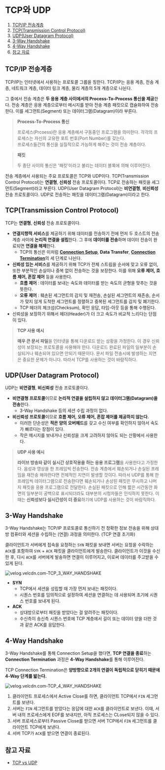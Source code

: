 # TCP와 UDP

1. [TCP/IP 전송계층](#tcpip-전송계층)
2. [TCP(Transmission Control Protocol)](#tcptransmission-control-protocol)
3. [UDP(User Datagram Protocol)](#udpuser-datagram-protocol)
4. [3-Way Handshake](#3-way-handshake)
5. [4-Way Handshake](#4-way-handshake)
6. [참고 자료](#참고-자료)

## TCP/IP 전송계층

TCP/IP는 인터넷에서 사용하는 프로토콜 그룹을 칭한다. TCP/IP는 응용 계층, 전송 계층, 네트워크 계층, 데이터 링크 계층, 물리 계층의 5개 계층으로 나뉜다.

그 중에서 전송 계층은 **두 응용 계층 사이에서의 Process-To-Process 통신을 제공**한다. 전송 계층은 응용 계층으로부터 메시지를 받아 전송 계층 패킷으로 캡슐화하여 전송한다. 이를 세그먼트(Segment) 또는 데이터그램(Datagram)이라 부른다.

> **Process-To-Process 통신**
>
> 프로세스(Prcoess)란 응용 계층에서 구동중인 프로그램을 의미한다. 각각의 프로세스는 자신의 고유한 포트 번호(Port Number)를 갖는다.  
> 프로세스들간의 통신을 실질적으로 가능하게 해주는 것이 전송 계층이다.

> **패킷**
>
> 두 종단 사이의 통신은 '패킷'이라고 불리는 데이터 블록에 의해 이루어진다.

전송 계층에서 사용되는 주요 프로토콜은 TCP와 UDP이다. TCP(Transmission Control Protocol)는 **연결형**, **신뢰성** 전송 프로토콜이다. TCP로 전송하는 패킷을 세그먼트(Segment)라고 부른다. UDP(User Datagram Protocol)는 **비연결형**, **비신뢰성** 전송 프로토콜이다. UDP로 전송하는 패킷을 데이터그램(Datagram)이라고 한다.

## TCP(Transmission Control Protocol)

TCP는 **연결형**, **신뢰성** 전송 프로토콜이다.

- **연결지향적 서비스**를 제공하기 위해 데이터를 전송하기 전에 먼저 두 호스트의 전송 계층 사이에 **논리적 연결을 설립**한다. 그 후에 **데이터를 전송**하며 데이터 전송이 완료되면 **연결을 해제**한다.
  - TCP의 통신은 이처럼 [**Connection Setup**](#3-way-handshake), **Data Transfer**, [**Connection Termination**](#4-way-handshake)의 세 단계로 나뉜다.
- **신뢰성 있는 서비스**를 제공하기 위해 TCP가 전체 스트림을 순서에 맞고 오류 없이, 또한 부분적인 손실이나 중복 없이 전송하는 것을 보장한다. 이를 위해 **오류 제어, 흐름 제어, 혼잡 제어** 등을 사용한다.
  - **흐름 제어** : 데이터를 보내는 속도와 데이터를 받는 속도의 균형을 맞추는 것을 뜻한다.
  - **오류 제어** : 훼손된 세그먼트의 감지 및 재전송, 손실된 세그먼트의 재존송, 순서가 맞지 않게 도착한 세그먼트를 정렬하고 중복된 세그먼트를 감지 및 폐기한다.
  - TCP 헤더의 체크섬(Checksum), 확인 응답, 타임-아웃 등을 통해 수행된다.
- 신뢰성을 보장하기 위해서 헤더(Header)가 더 크고 속도가 비교적 느리다는 단점이 있다.

> **TCP 사용 예시**
>
> **매우 큰 문서 파일**을 인터넷을 통해 다운로드 받는 상황을 가정한다. 이 경우 신뢰성이 보장되는 프로토콜을 사용해야 한다. 다운로드 완료된 파일의 일부분이 손실되거나 훼손되어 있으면 안되기 때문이다. 문서 파일 전송시에 발생하는 지연은 중요한 문제가 아니다. 따라서 TCP를 사용하는 것이 바람직하다.

## UDP(User Datagram Protocol)

UDP는 **비연결형**, **비신뢰성** 전송 프로토콜이다.

- **비연결형 프로토콜**이므로 **논리적 연결을 설립하지 않고 데이터그램(Datagram)을 전송**한다.
  - 3-Way Handshake 등의 세션 수립 과정이 없다.
- **비신뢰성 프로토콜**이므로 **흐름 제어, 오류 제어, 혼잡 제어를 제공하지 않는다.**
  - 이러한 단순성은 **적은 양의 오버헤드**를 갖고 수신 여부를 확인하지 않아서 속도가 빠르다는 장점이 있다.
  - 작은 메시지를 보내거나 신뢰성을 크게 고려하지 않아도 되는 산황에서 사용한다.

> **UDP 사용 예시**
>
> **라이브 방송돠 같이 실시간 상호작용을 하는 응용 프로그램**을 사용한다고 가정한다. 음성과 영상을 한 프레임씩 전송한다. 전송 계층에서 훼손되거나 손실된 프레임을 재전송 해야한다면 전체적인 지연이 발생할 것이다. 따라서 UDP를 통해 한 프레임씩 데이터그램으로 전송한다면 훼손되거나 손상된 패킷은 무시하고 나머지 패킷을 응용 프로그램으로 전달한다. 손실된 패킷으로 인해 짧은 시간동안 화면의 일부분이 공백으로 표시되더라도 대부분의 시청자들은 인식하지 못한다. 이 때는 **신뢰성보다 실시간성이 더 중요**하기에 UDP를 사용하는 것이 바람직하다.

## 3-Way Handshake

3-Way Handshake는 TCP/IP 프로토콜로 통신하기 전 정확한 정보 전송을 위해 상대방 컴퓨터와 세션을 수립하는 (연결) 과정을 의미한다. (TCP 연결 초기화)

클라이언트가 서버에게 접속을 요청하는 `SYN` 패킷을 보내면 서버는 요청을 수락하는 `ACK`를 포함하여 `SYK` + `ACK` 패킷을 클라이언트에게 발송한다. 클라이언트가 이것을 수신한 후, 다시 `ACK`를 서버에게 발송하면 연결이 이루어지고, 이로써 데이터를 주고받을 수 있게 된다.

![velog.velcdn.com-TCP_3_WAY_HANDSHAKE](https://velog.velcdn.com/images/lkdfj6/post/074d9f80-91cd-4b3a-8fc0-eb8741fa26cb/image.png)

- **SYN**
  - TCP에서 세션을 성립할 때 가장 먼저 보내는 패킷이다.
  - 시퀀스 번호를 임의적으로 설정하여 세션을 연결하는 데 사용되며 초기에 시퀀스 번호를 보내게 된다.
- **ACK**
  - 상대방으로부터 패킷을 받았다는 걸 알려주는 패킷이다.
  - 수신측이 송신측 시퀀스 번호에 TCP 계층에서 길이 또는 데이터 양을 더한 것과 같은 ACK를 응답한다.

## 4-Way Handshake

3-Way Handshake를 통해 Connection Setup을 했다면, **TCP 연결을 종료**하는 **Connection Termination** 과정은 **4-Way Handshake**를 통해 이루어진다.

TCP Connection Termination은 **양방향으로 2개의 연결이 독립적으로 닫히기 때문에 4-Way 단계를 밟는다.**

![velog.velcdn.com-TCP_4_WAY_HANDSHAKE](https://velog.velcdn.com/images/lkdfj6/post/c4e41542-2949-46da-9529-5659d8725e40/image.png)

1. 클라이언트 프로세스에서 Active Close를 하면, 클라이언트 TCP에서 `FIN` 세그먼트를 보낸다.
2. 서버는 `FIN` 세그먼트를 받았다는 응답에 대한 `ACK`를 클라이언트로 보낸다. 이때, 서버 내의 프로세스에게 EOF를 보내지만, 아직 프로세스는 CLose되지 않을 수 있다.
3. 서버 프로세스로부터 Passive Close를 받으면 서버 TCP에서 `FIN` 세그먼트를 클라이언트 TCP에게 보낸다.
4. 서버 TCP가 `ACK`를 받으면 연결이 종료된다.

## 참고 자료

- [TCP vs UDP](https://velog.io/@lkdfj6/TCP-vs-UDP)
